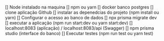 [] Node instalado na maquina
[] npm ou yarn
[] docker banco postgres
[] clone aplicação Github
[] instalar as depenedcias do projeto (npm install ou yarn)
[] Configurar o acesso ao banco de dados
[] npx prisma migrate dev
[] executar a aplicação (npm run start:dev ou yarn start:dev)
[] localhost:8083 (aplicação) / localhost:8083/api (Swagger)
[] npm prisma studio (interface do banco)
[] Executar testes (npm run test ou yarn test)
